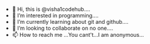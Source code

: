 - 👋 Hi, this is @visha1codehub....
- 👀 I’m interested in programming....
- 🌱 I’m currently learning about git and github....
- 💞️ I’m looking to collaborate on no one....
- 📫 How to reach me ...You cant't...I am anonymous...

<!---
visha1codehub/visha1codehub is a ✨ special ✨ repository because its `README.md` (this file) appears on your GitHub profile.
You can click the Preview link to take a look at your changes.
--->
